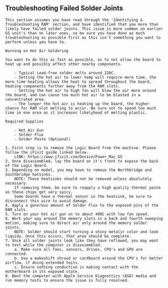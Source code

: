## Troubleshooting Failed Solder Joints

    This section assumes you have read through the 'Identifying & Troubleshooting RAM' section, and have identified that you more than likely have failed solder joints. This issue is more common on earlier G5 unit's than on later ones, so be sure you have done as much troubleshooting as possible first as this isn't something you want to perform unless you have to.

    Warning on Hot Air Soldering
    
    You want to do this as fast as possible, as to not allow the board to heat up and possibly affect other nearby components.

        - Typical Lead-free solder melts around 220C.
        - Setting the hot air to lower temp will require more time, the more time heating allows the heat to spread throughout the board, heating components further away from the RAM slots.
        - Setting the hot air to high fan will blow the air more around the board, and can cause too much hot air to be blasted in a concentrated area.
        - The longer the hot air is heating up the board, the higher chance for RAM slot melting to occur. Be sure not to spend too much time in one area as it increases likelyhood of melting plastic.
    
    Required Supplies

        - Hot Air Gun
        - Solder Flux
        - Solder Paste (Optional)

    1. First step is to remove the Logic Board from the machine. Please follow the iFixit guide linked below.
        LINK: https://www.ifixit.com/Device/Power_Mac_G5
    2. Once disassembled, lay the board on it's front to expose the back of the Logic Board.
    3. Depending on model, you may have to remove the Northbridge and Southbridge hatsinks.
        NOTE: These heatsinks should not be removed unless absolutely necessary.
        If removing them, be sure to reapply a high quality thermal paste as these chips get very spicy.
        Some boards have a thermal sensor in the heatsink, be sure to disconnect this wire to avoid damage.
    4. Apply a generous amount of Solder Flux to the exposed pins of the RAM slots.
    5. Turn on your hot air gun on to about 400C with low fan speed.
    6. Work your way around the memory slots in a back and fourth sweeping motion, making sure to direct air only around the memory solder joints.
        NOTE: Solder should start turning a shiny metalic color and look liquidy. Once this occurs, that area should be complete.
    7. Once all solder joints look like they have reflowed, you may want to test while the computer is disassembled.
        a. Make sure all fans, sensors, drives, CPU's and GPU are connected.
        b. Use a makeshift shroud or cardboard around the CPU's for better airflow, if doing extended tests.
        c. Ensure nothing conductive is making contact with the motherboard in its exposed state.
    8. Boot the computer with Apple Service Diagnostics (ASD) media and run memory tests to ensure the issue is fully resolved.
        